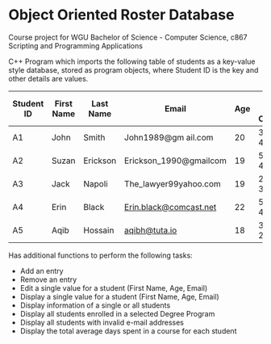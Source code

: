 # Object Oriented Roster Database

Course project for WGU Bachelor of Science - Computer Science, c867 Scripting and Programming Applications 

C++ Program which imports the following table of students as a key-value style database, stored as program objects, where Student ID is the key and other details are values.

| Student ID | First Name      | Last Name      | Email                    | Age      | Days in Course                       | Degree Program |
|------------|-----------------|----------------|--------------------------|----------|--------------------------------------|----------------|
| A1         | John            | Smith          | John1989@gm ail.com      | 20       | 30, 35, 40                           | SECURITY       |
| A2         | Suzan           | Erickson       | Erickson_1990@gmailcom   | 19       | 50, 30, 40                           | NETWORK        |
| A3         | Jack            | Napoli         | The_lawyer99yahoo.com    | 19       | 20, 40, 33                           | SOFTWARE       |
| A4         | Erin            | Black          | Erin.black@comcast.net   | 22       | 50, 58, 40                           | SECURITY       |
| A5         | Aqib            | Hossain        | aqibh@tuta.io            | 18       | 34, 23, 21                           | SOFTWARE       |

Has additional functions to perform the following tasks:
- Add an entry
- Remove an entry
- Edit a single value for a student (First Name, Age, Email)
- Display a single value for a student (First Name, Age, Email)
- Display information of a single or all students
- Display all students enrolled in a selected Degree Program
- Display all students with invalid e-mail addresses
- Display the total average days spent in a course for each student
